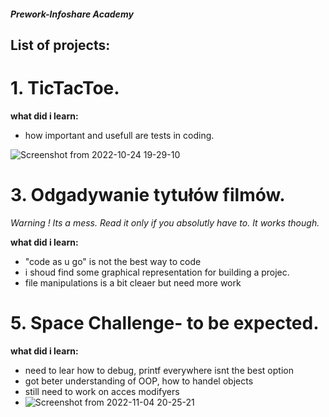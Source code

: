 ##### Prework-Infoshare Academy

## List of projects:


# 1. TicTacToe.
  **what did i learn:**
  - how important and usefull are tests in coding.


  ![Screenshot from 2022-10-24 19-29-10](https://user-images.githubusercontent.com/115525961/197589705-136043b4-a8ef-4a1d-8b8d-a5551518e3af.png)

# 3. Odgadywanie tytułów filmów.
*Warning ! Its a mess. Read it only if you absolutly have to. It works though.*

  **what did i learn:**
  - "code as u go" is not the best way to code
  - i shoud find some graphical representation for building a projec. 
  - file manipulations is a bit cleaer but need more work

# 5. Space Challenge- to be expected.
 **what did i learn:**
 - need to lear how to debug, printf everywhere isnt the best option
 - got beter understanding of OOP, how to handel objects
 - still need to work on acces modifyers
 - ![Screenshot from 2022-11-04 20-25-21](https://user-images.githubusercontent.com/115525961/200059141-1427d3a1-7d23-4420-8808-e4058c2dc650.png)

